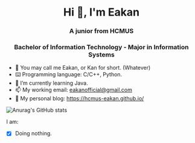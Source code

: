 <h1 align="center">Hi 👋, I'm Eakan</h1>
<h3 align="center">A junior from HCMUS</h3>
<h3 align="center">Bachelor of Information Technology - Major in Information Systems</h3>

- 👯 You may call me Eakan, or Kan for short. (Whatever)
- ⌨️ Programming language: C/C++, Python.
- 🌱 I’m currently learning Java.
- 📫 My working email: eakanofficial@gmail.com
- 🤡 My personal blog: https://hcmus-eakan.github.io/

![Anurag's GitHub stats](https://github-readme-stats.vercel.app/api?username=HCMUS-Eakan&show_icons=true&theme=radical)

I am:
- [x] Doing nothing.
